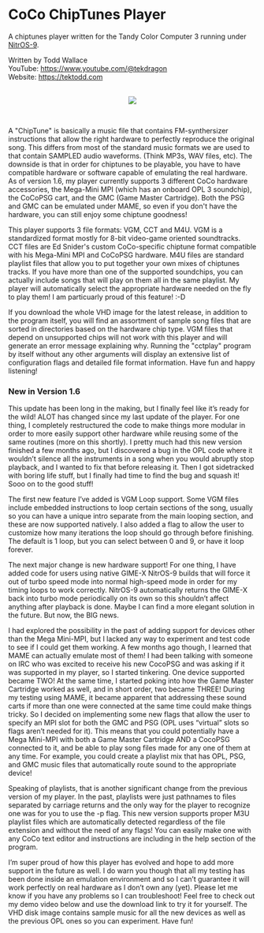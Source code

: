 # CoCo ChipTunes Player

A chiptunes player written for the Tandy Color Computer 3 running under <a href="https://sourceforge.net/projects/nitros9/">NitrOS-9</a>.

Written by Todd Wallace  
YouTube: https://www.youtube.com/@tekdragon  
Website: https://tektodd.com  
<br>
<p align="center"><img src="https://github.com/dragonbytes/CCT_Player/assets/17234382/51b232a8-649c-40eb-b9b1-14c11eb5c99f"></p>
<br>

A "ChipTune" is basically a music file that contains FM-synthersizer instructions that allow the right hardware to perfectly reproduce the original song. This differs from most of the standard music formats we are used to that contain SAMPLED audio waveforms. (Think MP3s, WAV files, etc). The downside is that in order for chiptunes to be playable, you have to have compatible hardware or software capable of emulating the real hardware. As of version 1.6, my player currently supports 3 different CoCo hardware accessories, the Mega-Mini MPI (which has an onboard OPL 3 soundchip), the CoCoPSG cart, and the GMC (Game Master Cartridge). Both the PSG and GMC can be emulated under MAME, so even if you don't have the hardware, you can still enjoy some chiptune goodness!

This player supports 3 file formats: VGM, CCT and M4U. VGM is a standardized format mostly for 8-bit video-game oriented soundtracks. CCT files are Ed Snider's custom CoCo-specific chiptune format compatible with his Mega-Mini MPI and CoCoPSG hardware. M4U files are standard playlist files that allow you to put together your own mixes of chiptunes tracks. If you have more than one of the supported soundchips, you can actually include songs that will play on them all in the same playlist. My player will automatically select the appropriate hardware needed on the fly to play them! I am particuarly proud of this feature! :-D

If you download the whole VHD image for the latest release, in addition to the program itself, you will find an assortment of sample song files that are sorted in directories based on the hardware chip type. VGM files that depend on unsupported chips will not work with this player and will generate an error message explaining why. Running the "cctplay" program by itself without any other arguments will display an extensive list of configuration flags and detailed file format information. Have fun and happy listening!

### New in Version 1.6

This update has been long in the making, but I finally feel like it’s ready for the wild! ALOT has changed since my last update of the player. For one thing, I completely restructured the code to make things more modular in order to more easily support other hardware while reusing some of the same routines (more on this shortly). I pretty much had this new version finished a few months ago, but I discovered a bug in the OPL code where it wouldn’t silence all the instruments in a song when you would abruptly stop playback, and I wanted to fix that before releasing it. Then I got sidetracked with boring life stuff, but I finally had time to find the bug and squash it! Sooo on to the good stuff!

The first new feature I’ve added is VGM Loop support. Some VGM files include embedded instructions to loop certain sections of the song, usually so you can have a unique intro separate from the main looping section, and these are now supported natively. I also added a flag to allow the user to customize how many iterations the loop should go through before finishing. The default is 1 loop, but you can select between 0 and 9, or have it loop forever.

The next major change is new hardware support! For one thing, I have added code for users using native GIME-X NitrOS-9 builds that will force it out of turbo speed mode into normal high-speed mode in order for my timing loops to work correctly. NitrOS-9 automatically returns the GIME-X back into turbo mode periodically on its own so this shouldn’t affect anything after playback is done. Maybe I can find a more elegant solution in the future. But now, the BIG news.

I had explored the possibility in the past of adding support for devices other than the Mega Mini-MPI, but I lacked any way to experiment and test code to see if I could get them working. A few months ago though, I learned that MAME can actually emulate most of them! I had been talking with someone on IRC who was excited to receive his new CocoPSG and was asking if it was supported in my player, so I started tinkering. One device supported became TWO! At the same time, I started poking into how the Game Master Cartridge worked as well, and in short order, two became THREE! During my testing using MAME, it became apparent that addressing these sound carts if more than one were connected at the same time could make things tricky. So I decided on implementing some new flags that allow the user to specify an MPI slot for both the GMC and PSG (OPL uses “virtual” slots so flags aren’t needed for it). This means that you could potentially have a Mega Mini-MPI with both a Game Master Cartridge AND a CocoPSG connected to it, and be able to play song files made for any one of them at any time. For example, you could create a playlist mix that has OPL, PSG, and GMC music files that automatically route sound to the appropriate device!

Speaking of playlists, that is another significant change from the previous version of my player. In the past, playlists were just pathnames to files separated by carriage returns and the only way for the player to recognize one was for you to use the -p flag. This new version supports proper M3U playlist files which are automatically detected regardless of the file extension and without the need of any flags! You can easily make one with any CoCo text editor and instructions are including in the help section of the program.

I’m super proud of how this player has evolved and hope to add more support in the future as well. I do warn you though that all my testing has been done inside an emulation environment and so I can’t guarantee it will work perfectly on real hardware as I don’t own any (yet). Please let me know if you have any problems so I can troubleshoot! Feel free to check out my demo video below and use the download link to try it for yourself. The VHD disk image contains sample music for all the new devices as well as the previous OPL ones so you can experiment. Have fun!
